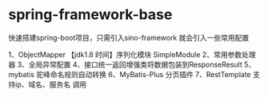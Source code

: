 # spring-framework-base
快速搭建spring-boot项目，只需引入sino-framework 就会引入一些常用配置


1、ObjectMapper 【jdk1.8 时间】序列化模块 SimpleModule
2、常用参数处理器
3、全局异常配置
4、接口统一返回增强类将数据包装到ResponseResult
5、mybatis 驼峰命名规则自动转换
6、MyBatis-Plus 分页插件
7、RestTemplate 支持ip、域名、服务名 调用
